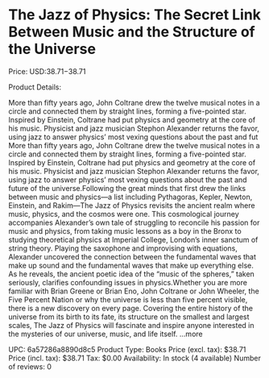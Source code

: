 # The Jazz of Physics: The Secret Link Between Music and the Structure of the Universe

Price: USD:$38.71-$38.71

Product Details:

More than fifty years ago, John Coltrane drew the twelve musical notes in a circle and connected them by straight lines, forming a five-pointed star. Inspired by Einstein, Coltrane had put physics and geometry at the core of his music. Physicist and jazz musician Stephon Alexander returns the favor, using jazz to answer physics’ most vexing questions about the past and fut More than fifty years ago, John Coltrane drew the twelve musical notes in a circle and connected them by straight lines, forming a five-pointed star. Inspired by Einstein, Coltrane had put physics and geometry at the core of his music. Physicist and jazz musician Stephon Alexander returns the favor, using jazz to answer physics’ most vexing questions about the past and future of the universe.Following the great minds that first drew the links between music and physics—a list including Pythagoras, Kepler, Newton, Einstein, and Rakim—The Jazz of Physics revisits the ancient realm where music, physics, and the cosmos were one. This cosmological journey accompanies Alexander’s own tale of struggling to reconcile his passion for music and physics, from taking music lessons as a boy in the Bronx to studying theoretical physics at Imperial College, London’s inner sanctum of string theory. Playing the saxophone and improvising with equations, Alexander uncovered the connection between the fundamental waves that make up sound and the fundamental waves that make up everything else. As he reveals, the ancient poetic idea of the “music of the spheres,” taken seriously, clarifies confounding issues in physics.Whether you are more familiar with Brian Greene or Brian Eno, John Coltrane or John Wheeler, the Five Percent Nation or why the universe is less than five percent visible, there is a new discovery on every page. Covering the entire history of the universe from its birth to its fate, its structure on the smallest and largest scales, The Jazz of Physics will fascinate and inspire anyone interested in the mysteries of our universe, music, and life itself. ...more

UPC: 6a57286a8890d8c5
Product Type: Books
Price (excl. tax): $38.71
Price (incl. tax): $38.71
Tax: $0.00
Availability: In stock (4 available)
Number of reviews: 0